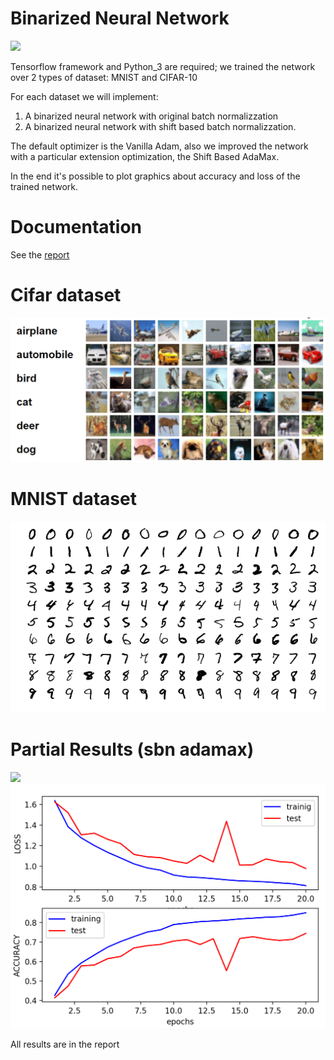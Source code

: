 # Binarized Neural Network 
<a href="https://www.dis.uniroma1.it/"><img src="http://www.dis.uniroma1.it/sites/default/files/marchio%20logo%20eng%20jpg.jpg" width="500"></a>

Tensorflow framework and Python_3 are required; we trained the network over 2 types of dataset: MNIST and CIFAR-10

For each dataset we will implement: 
  1) A binarized neural network with original batch normalizzation 
  2) A binarized neural network with shift based batch normalizzation.

The default optimizer is the Vanilla Adam, also we improved the network with a particular extension optimization, the Shift Based AdaMax. 

In the end it's possible to plot graphics about accuracy and loss of the trained network.

# Documentation
 See the [report](./Report.pdf)

# Cifar dataset
![](cifar.png)

# MNIST dataset
![](mnist.png)


# Partial Results (sbn adamax)
![](risultati-sbn-adamax/a.png)
![](risultati-sbn-adamax/b.png)


All results are in the report
